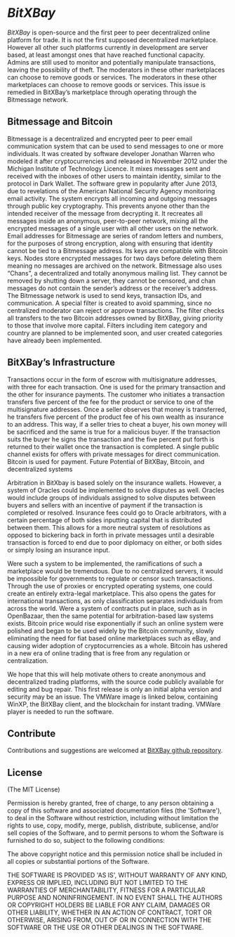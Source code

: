# *BitXBay*

*BitXBay* is open-source and the first peer to peer decentralized online platform for trade. It is not the first supposed decentralized marketplace.  However all other such platforms currently in development are server based, at least amongst ones that have reached functional capacity. Admins are still used to monitor and potentially manipulate transactions, leaving the possibility of theft. The moderators in these other marketplaces can choose to remove goods or services. The moderators in these other marketplaces can choose to remove goods or services. This issue is remedied in BitXBay’s marketplace through operating through the Bitmessage network.


## Bitmessage and Bitcoin

Bitmessage is a decentralized and encrypted peer to peer email communication system that can be used to send messages to one or more individuals. It was created by software developer Jonathan Warren who modeled it after cryptocurrencies and released in November 2012 under the Michigan Institute of Technology Licence. It mixes messages sent and received with the inboxes of other users to maintain identity, similar to the protocol in Dark Wallet. The software grew in popularity after June 2013, due to revelations of the American National Security Agency monitoring email activity. The system encrypts all incoming and outgoing messages through public key cryptography. This prevents anyone other than the intended receiver of the message from decrypting it. It recreates all messages inside an anonymous, peer-to-peer network, mixing all the encrypted messages of a single user with all other users on the network. Email addresses for Bitmessage are series of random letters and numbers, for the purposes of strong encryption, along with ensuring that identity cannot be tied to a Bitmessage address. Its keys are compatible with Bitcoin keys. Nodes store encrypted messages for two days before deleting them meaning no messages are archived on the network. Bitmessage also uses “Chans”, a decentralized and totally anonymous mailing list. They cannot be removed by shutting down a server, they cannot be censored, and chan messages do not contain the sender’s address or the receiver’s address. The Bitmessage network is used to send keys, transaction IDs, and communication. A special filter is created to avoid spamming, since no centralized moderator can reject or approve transactions. The filter checks all transfers to the two Bitcoin addresses owned by BitXBay, giving priority to those that involve more capital. Filters including item category and country are planned to be implemented soon, and user created categories have already been implemented.


## BitXBay’s Infrastructure

Transactions occur in the form of escrow with multisignature addresses, with three for each transaction. One is used for the primary transaction and the other for insurance payments. The customer who initiates a transaction transfers five percent of the fee for the product or service to one of the multisignature addresses. Once a seller observes that money is transferred, he transfers five percent of the product fee of his own wealth as insurance to an address. This way, if a seller tries to cheat a buyer, his own money will be sacrificed and the same is true for a malicious buyer. If the transaction suits the buyer he signs the transaction and the five percent put forth is returned to their wallet once the transaction is completed. A single public channel exists for offers with private messages for direct communication. Bitcoin is used for payment.
Future Potential of BitXBay, Bitcoin, and decentralized systems

Arbitration in BitXbay is based solely on the insurance wallets. However, a system of Oracles could be implemented to solve disputes as well. Oracles would include groups of individuals  assigned to solve disputes between buyers and sellers with an incentive of payment if the transaction is completed or resolved. Insurance fees could go to Oracle arbitrators, with a certain percentage of both sides inputting capital that is distributed between them. This allows for a more neutral system of resolutions as opposed to bickering back in forth in private messages until a desirable transaction is forced to end due to poor diplomacy on either, or both sides or simply losing an insurance input.

Were such a system to be implemented, the ramifications of such a marketplace would be tremendous. Due to no centralized servers, it would be impossible for governments to regulate or censor such transactions. Through the use of proxies or encrypted operating systems, one could create an entirely extra-legal marketplace. This also opens the gates for international transactions, as only classification separates individuals from across the world. Were a system of contracts put in place, such as in OpenBazaar, then the same potential for arbitration-based law systems exists. Bitcoin price would rise exponentially if such an online system were polished and began to be used widely by the Bitcoin community, slowly eliminating the need for fiat based online marketplaces such as eBay, and causing wider adoption of cryptocurrencies as a whole. Bitcoin has ushered in a new era of online trading that is free from any regulation or centralization.

We hope that this will help motivate others to create anonymous and decentralized trading platforms, with the source code publicly available for editing and bug repair. This first release is only an initial alpha version and security may be an issue. The VMWare image is linked below, containing WinXP, the BitXBay client, and the blockchain for instant trading. VMWare player is needed to run the software.


## Contribute

Contributions and suggestions are welcomed at [BitXBay github repository](https://github.com/bitxbay/BitXBay).


## License
(The MIT License)

Permission is hereby granted, free of charge, to any person obtaining
a copy of this software and associated documentation files (the
'Software'), to deal in the Software without restriction, including
without limitation the rights to use, copy, modify, merge, publish,
distribute, sublicense, and/or sell copies of the Software, and to
permit persons to whom the Software is furnished to do so, subject to
the following conditions:

The above copyright notice and this permission notice shall be
included in all copies or substantial portions of the Software.

THE SOFTWARE IS PROVIDED 'AS IS', WITHOUT WARRANTY OF ANY KIND,
EXPRESS OR IMPLIED, INCLUDING BUT NOT LIMITED TO THE WARRANTIES OF
MERCHANTABILITY, FITNESS FOR A PARTICULAR PURPOSE AND NONINFRINGEMENT.
IN NO EVENT SHALL THE AUTHORS OR COPYRIGHT HOLDERS BE LIABLE FOR ANY
CLAIM, DAMAGES OR OTHER LIABILITY, WHETHER IN AN ACTION OF CONTRACT,
TORT OR OTHERWISE, ARISING FROM, OUT OF OR IN CONNECTION WITH THE
SOFTWARE OR THE USE OR OTHER DEALINGS IN THE SOFTWARE.
